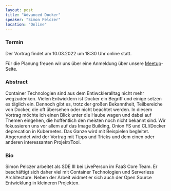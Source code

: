 ```yaml
---
layout: post
title: "Advanced Docker"
speaker: "Simon Pelczer"
location: "Online"
---
```


### Termin

Der Vortrag findet am 10.03.2022 um 18:30 Uhr online statt.

Für die Planung freuen wir uns über eine Anmeldung über unsere [Meetup](https://www.meetup.com/de-DE/mannheim-java-usergroup/events/283529716/)-Seite. 

### Abstract

Container Technologien sind aus dem Entiwckleralltag nicht mehr wegzudenken. Vielen Entwicklern ist Docker ein Begriff und einige setzen es täglich ein. Dennoch gibt es, trotz der großen Bekanntheit, Teilbereiche von Docker, die oft übersehen oder nicht beachtet werden. In diesem Vortrag möchte ich einen Blick unter die Haube wagen und dabei auf Themen eingehen, die hoffentlich den meisten noch nicht bekannt sind. Wir fokussieren uns vor allem auf das Image Building, Onion FS und CLI/Docker deprecation in Kubernetes. Das Ganze wird mit Beispielen begleitet. Abgerundet wird der Vortrag mit Tipps und Tricks und dem einen oder anderen interessanten Projekt/Tool.

### Bio

Simon Pelczer arbeitet als SDE III bei LivePerson im FaaS Core Team. 
Er beschäftigt sich daher viel mit Container Technologien und Serverless Architecture. 
Neben der Arbeit widmet er sich auch der Open Source Entwicklung in kleineren Projekten.